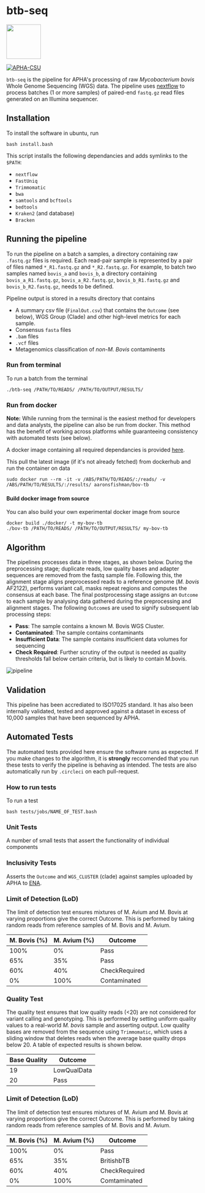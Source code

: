 # **btb-seq**

<img src="https://user-images.githubusercontent.com/6979169/130202823-9a2484d0-c13f-4d86-9685-4bfe04bbf8c2.png" width="90">

[![APHA-CSU](https://circleci.com/gh/APHA-CSU/btb-seq.svg?style=svg)](https://app.circleci.com/pipelines/github/APHA-CSU)

`btb-seq` is the pipeline for APHA's processing of raw *Mycobacterium bovis* Whole Genome Sequencing (WGS) data. The pipeline uses [nextflow](https://www.nextflow.io/docs/latest/getstarted.html) to process batches (1 or more samples) of paired-end `fastq.gz` read files generated on an Illumina sequencer. 

## Installation

To install the software in ubuntu, run
```
bash install.bash
```

This script installs the following dependancies and adds symlinks to the `$PATH`: 
-	`nextflow`
-	`FastUniq`
-	`Trimmomatic`
-	`bwa`
-	`samtools` and `bcftools`
-	`bedtools`
-	`Kraken2` (and database)
-	`Bracken`

## Running the pipeline

To run the pipeline on a batch a samples, a directory containing raw `.fastq.gz` files is required. Each read-pair sample is represented by a pair of files named `*_R1.fastq.gz` and `*_R2.fastq.gz`. For example, to batch two samples named `bovis_a` and `bovis_b`, a directory containing `bovis_a_R1.fastq.gz`, `bovis_a_R2.fastq.gz`,  `bovis_b_R1.fastq.gz` and `bovis_b_R2.fastq.gz`, needs to be defined.

Pipeline output is stored in a results directory that contains
- A summary csv file (`FinalOut.csv`) that contains the `Outcome` (see below), WGS Group (Clade) and other high-level metrics for each sample. 
- Consensus `fasta` files
- `.bam` files
- `.vcf` files
- Metagenomics classification of *non-M. Bovis* contaminents

### Run from terminal

To run a batch from the terminal
```
./btb-seq /PATH/TO/READS/ /PATH/TO/OUTPUT/RESULTS/
```

### Run from docker

**Note:** While running from the terminal is the easiest method for developers and data analysts, the pipeline can also be run from docker. This method has the benefit of working across platforms while guaranteeing consistency with automated tests (see below). 

A docker image containing all required dependancies is provided [here](https://hub.docker.com/r/aaronsfishman/bov-tb). 

This pull the latest image (if it's not already fetched) from dockerhub and run the container on data
```
sudo docker run --rm -it -v /ABS/PATH/TO/READS/:/reads/ -v /ABS/PATH/TO/RESULTS/:/results/ aaronsfishman/bov-tb
```

#### Build docker image from source 

You can also build your own experimental docker image from source
```
docker build ./docker/ -t my-bov-tb
./bov-tb /PATH/TO/READS/ /PATH/TO/OUTPUT/RESULTS/ my-bov-tb
```

## Algorithm

The pipelines processes data in three stages, as shown below. During the preprocessing stage; duplicate reads, low quality bases and adapter sequences are removed from the fastq sample file. Following this, the alignment stage aligns preprocessed reads to a reference genome (*M. bovis* AF2122), performs variant call, masks repeat regions and computes the consensus at each base. The final postprocessing stage assigns an `Outcome` to each sample by analysing data gathered during the preprocessing and alignment stages. The following `Outcome`s are used to signify subsequent lab processing steps:

- **Pass**: The sample contains a known M. Bovis WGS Cluster.
- **Contaminated**: The sample contains contaminants
- **Insufficient Data**: The sample contains insufficient data volumes for sequencing 
- **Check Required**: Further scrutiny of the output is needed as quality thresholds fall below certain criteria, but is likely to contain M.bovis.  

![pipeline](https://user-images.githubusercontent.com/6979169/113730676-ffecef00-96ef-11eb-8670-9fae5e175701.png)


## Validation

This pipeline has been accrediated to ISO17025 standard. It has also been internally validated, tested and approved against a dataset in excess of 10,000 samples that have been sequenced by APHA.  


## Automated Tests

The automated tests provided here ensure the software runs as expected. If you make changes to the algorithm, it is **strongly** reccomended that you run these tests to verify the pipeline is behaving as intended. The tests are also automatically run by `.circleci` on each pull-request. 

### How to run tests

To run a test
```
bash tests/jobs/NAME_OF_TEST.bash
```

### Unit Tests

A number of small tests that assert the functionality of individual components

### Inclusivity Tests

Asserts the `Outcome` and `WGS_CLUSTER` (clade) against samples uploaded by APHA to [ENA](https://www.ebi.ac.uk/ena/browser/view/PRJEB40340). 

### Limit of Detection (LoD)

The limit of detection test ensures mixtures of M. Avium and M. Bovis at varying proportions give the correct Outcome. This is performed by taking random reads from reference samples of M. Bovis and M. Avium.

| M. Bovis (%) | M. Avium (%) | Outcome |
| ------------- | ------------- | ------------- | 
| 100%   | 0% | Pass | 
| 65%   | 35% | Pass | 
| 60%   | 40% | CheckRequired | 
| 0%   | 100% | Contaminated | 

### Quality Test

The quality test ensures that low quality reads (<20) are not considered for variant calling and genotyping. This is performed by setting uniform quality values to a real-world *M. bovis* sample and asserting output. Low quality bases are removed from the sequence using `Trimmomatic`, which uses a sliding window that deletes reads when the average base quality drops below 20. A table of expected results is shown below.

| Base Quality | Outcome | 
| ------------- | ------------- | 
| 19   | LowQualData | 
| 20   | Pass | 


### Limit of Detection (LoD)

The limit of detection test ensures mixtures of M. Avium and M. Bovis at varying proportions give the correct Outcome. This is performed by taking random reads from reference samples of M. Bovis and M. Avium.

| M. Bovis (%) | M. Avium (%) | Outcome |
| ------------- | ------------- | ------------- | 
| 100%   | 0% | Pass | 
| 65%   | 35% | BritishbTB | 
| 60%   | 40% | CheckRequired | 
| 0%   | 100% | Comtaminated | 
